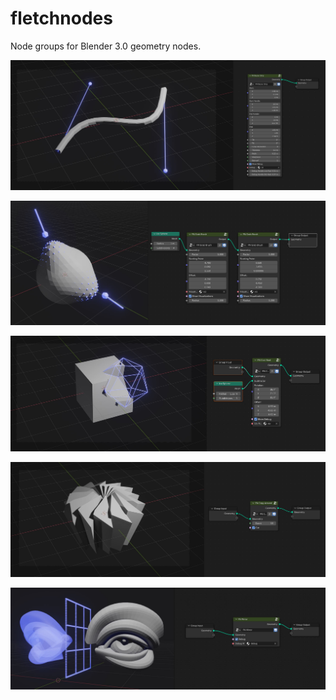 # fletchnodes
Node groups for Blender 3.0 geometry nodes.

![](img/bezier_strip_demo.jpg)

![](img/grab_brush_demo.jpg)

![](img/cool_bool_demo.jpg)

![](img/copy_around_demo.jpg)

![](img/mirror_demo.jpg)
